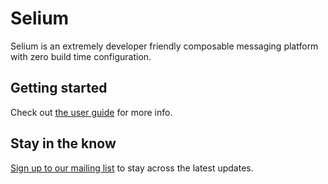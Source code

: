 # Selium

Selium is an extremely developer friendly composable messaging platform with zero build time
configuration.

## Getting started

Check out [the user guide](https://guide.selium.com) for more info.

## Stay in the know

[Sign up to our mailing list](https://selium.com/#w-node-_11e2dc3d-d1e1-458c-44c2-5749cd8efbe5-cd8efba7) to stay across the latest updates.
